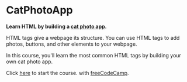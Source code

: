 # CatPhotoApp

<strong>Learn HTML by building a <a href="https://teoptl.github.io/CatPhotoApp">cat photo app</a>.</strong>

HTML tags give a webpage its structure. You can use HTML tags to add photos, buttons, and other elements to your webpage.

In this course, you'll learn the most common HTML tags by building your own cat photo app.

Click <a href="https://www.freecodecamp.org/learn/2022/responsive-web-design/learn-html-by-building-a-cat-photo-app/step-1">here</a> to start the course.
with <a href="https://freecodecamp.org">freeCodeCamp</a>.
